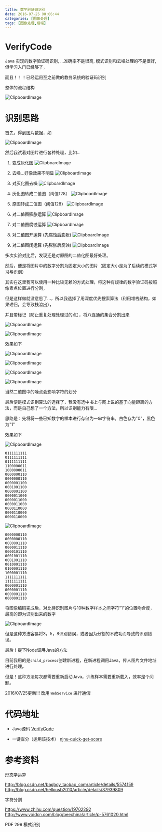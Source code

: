 ```yaml
---
title: 数字验证码识别
date: 2016-07-25 00:06:44
categories: [图像处理]
tags: [图像处理,后端]
---
```


# VerifyCode

Java 实现的数字验证码识别, ...准确率不是很高, 模式识别和去噪处理的不是很好, 但学习入门已经够了，

而且！！！已经运用至之前做的教务系统的验证码识别
<!--more-->
整体的流程结构

![ClipboardImage](http://obu9je6ng.bkt.clouddn.com/FjF5YYLISm4gTezikrNep3RISdDW?imageslim)

# 识别思路

首先，得到图片数据，如

![ClipboardImage](http://obu9je6ng.bkt.clouddn.com/Fq0DWmDYGc-hjV-gW7UJArsx2ClO?imageslim)

然后我试着对图片进行各种处理，比如...

1. 变成灰化图
![ClipboardImage](http://obu9je6ng.bkt.clouddn.com/FubU9uTrN3cnPhPnuO5bOQykn5eG?imageslim)

2. 去噪...好像效果不明显
![ClipboardImage](http://obu9je6ng.bkt.clouddn.com/Ft_mbtLqREICr8bOaFyi5zEC0W2b?imageslim)

3. 对灰化图去噪
![ClipboardImage](http://obu9je6ng.bkt.clouddn.com/FosHgQkXuW3B-xmlrhUK6aqYfeIC?imageslim)

4. 灰化图转成二值图（阈值128）
![ClipboardImage](http://obu9je6ng.bkt.clouddn.com/Fm7deFoygmibuLpMu3fD87I6_Pjn?imageslim)

5. 原图转成二值图（阈值128）
![ClipboardImage](http://obu9je6ng.bkt.clouddn.com/Fm7deFoygmibuLpMu3fD87I6_Pjn?imageslim)

6. 对二值图膨胀运算
![ClipboardImage](http://obu9je6ng.bkt.clouddn.com/FhITj_7bt_Wq_h1p8TeThRlaL3Wi?imageslim)

7. 对二值图腐蚀运算
![ClipboardImage](http://obu9je6ng.bkt.clouddn.com/Fjgst5D9y5GEDzhmDlyyn7EZomQs?imageslim)

8. 对二值图开运算 (先腐蚀后膨胀)
![ClipboardImage](http://obu9je6ng.bkt.clouddn.com/FhJ9RJll2ol5i2imagXHgvQSNPib?imageslim)

9. 对二值图闭运算 (先膨胀后腐蚀)
![ClipboardImage](http://obu9je6ng.bkt.clouddn.com/FrdLH6OY1OsJ8v11HhpaiON_q43d?imageslim)

多次实验对比后，发现还是对原图的二值化图最好处理。

然后，便是将图片中的数字分割为固定大小的图片（固定大小是为了后续的模式学习与识别）

其实在这里我可以使用一种比较无赖的方式处理，将这种有规律的数字验证码按照像素点位置进行分割，

但是这样做就没意思了...，所以我选择了用深度优先搜索算法（利用堆栈结构，如果递归，会导致栈溢出），

并且带标记（防止重复处理处理过的点），将八连通的集合分割出来

![ClipboardImage](http://obu9je6ng.bkt.clouddn.com/FkK1GV7Np4iV8QNWLqvupBvPD9S3?imageslim)

![ClipboardImage](http://obu9je6ng.bkt.clouddn.com/Fu5_Ay5Jkg1eiU6i4X5vpNOU3krr?imageslim)

效果如下

![ClipboardImage](http://obu9je6ng.bkt.clouddn.com/FgwUfefH7e0ruE-yCg4iVDnlNFwN?imageslim)

![ClipboardImage](http://obu9je6ng.bkt.clouddn.com/FrQ5LqtTGxpX7vPTxSRkAtpYQUzV?imageslim)

![ClipboardImage](http://obu9je6ng.bkt.clouddn.com/FkhARQBT0IdX6-S2euZ7i0pHH42X?imageslim)

![ClipboardImage](http://obu9je6ng.bkt.clouddn.com/FlXueQN2XdLsPvHne09vp7Bczmo4?imageslim)

当然二值图中的噪点会影响字符的划分

最后便是模式识别算法的选择了，我没有选中书上与网上说的基于向量距离的方法，而是自己想了一个方法，所以识别能力有限...

思路是：先将将一些已知数字的样本进行存储为一串字符串，白色存为"0"，黑色为"1"

效果如下

![ClipboardImage](http://obu9je6ng.bkt.clouddn.com/FkB74y5to0WAqFUxD9Ot8NiDmmd4?imageslim)

```
0111111111
0111111111
0111111111
1100000011
1000000011
0000000110
0000000110
0000001100
0001001100
0000001100
0000011000
0000011000
0000011000
0000110000
0000110000
0000110000

```

![ClipboardImage](http://obu9je6ng.bkt.clouddn.com/Fh2IM_GGns3WCSWAQ_FKWEyiij5s?imageslim)

```
0000000110
0000000110
0000001110
0000011110
0000101110
0001001110
0001001110
0010001110
0100001110
1000001110
1111111111
1111111111
0000001110
0000001110
0000001110
0000001110

```

将图像编码完成后，对比待识别图片与10种数字样本之间字符"1"的位置吻合度，最高的即为识别出来的数字

![ClipboardImage](http://obu9je6ng.bkt.clouddn.com/Fv0mcAA5fwfpfmtsEeuDVIccS3ev?imageslim)

但是这种方法容易将3，5，8识别错误，或者因为分割的不成功而导致的识别错误。

最后！提下Node调用Java的方法

目前我用的是`child_process`创建新进程，在新进程调用Java，传人图片文件地址进行处理。

但是！这种方法每次都需要重新启动Java，训练样本需要重新载入，效率是个问题。

2016/07/25更新!!! 改用 `WebService` 进行通信!

# 代码地址
- Java源码
    [VerifyCode](https://github.com/moyuyc/VerifyCode)

- 一键查分（运用该技术）
    [njnu-quick-get-score](https://github.com/moyuyc/njnu-quick-get-score)

# 参考资料

形态学运算

http://blog.csdn.net/bagboy_taobao_com/article/details/5574159
http://blog.csdn.net/hellousb2010/article/details/37939809

字符分割

https://www.zhihu.com/question/19702292
http://www.voidcn.com/blog/beechina/article/p-5761020.html

PDF 299 模式识别
